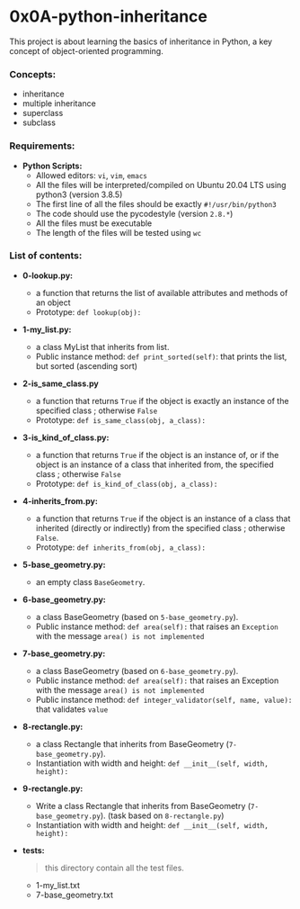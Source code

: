 # 0x0A-python-inheritance

This project is about learning the basics of inheritance in Python, a key concept of object-oriented programming.

### Concepts:
- inheritance
- multiple inheritance
- superclass
- subclass

### Requirements:
- **Python Scripts:**
  - Allowed editors: `vi`, `vim`, `emacs`
  - All the files will be interpreted/compiled on Ubuntu 20.04 LTS using python3 (version 3.8.5)
  - The first line of all the files should be exactly `#!/usr/bin/python3`
  - The code should use the pycodestyle (version `2.8.*`)
  - All the files must be executable
  - The length of the files will be tested using `wc`

### List of contents:
- **0-lookup.py:**
	- a function that returns the list of available attributes and methods of an object
	- Prototype: `def lookup(obj):`
- **1-my_list.py:**
 	- a class MyList that inherits from list.
	- Public instance method: `def print_sorted(self)`: that prints the list, but sorted (ascending sort)
- **2-is_same_class.py**
	- a function that returns `True` if the object is exactly an instance of the specified class ; otherwise `False`
	- Prototype: `def is_same_class(obj, a_class):`
- **3-is_kind_of_class.py:**
	- a function that returns `True` if the object is an instance of, or if the object is an instance of a class that inherited from, the specified class ; otherwise `False`
	- Prototype: `def is_kind_of_class(obj, a_class):`
- **4-inherits_from.py:**
	- a function that returns `True` if the object is an instance of a class that inherited (directly or indirectly) from the specified class ; otherwise `False`.
	- Prototype: `def inherits_from(obj, a_class):`
- **5-base_geometry.py:**
	- an empty class `BaseGeometry`.
- **6-base_geometry.py:**
	- a class BaseGeometry (based on `5-base_geometry.py`).
	- Public instance method: `def area(self):` that raises an `Exception` with the message `area() is not implemented`
- **7-base_geometry.py:**
	- a class BaseGeometry (based on `6-base_geometry.py`).
	- Public instance method: `def area(self):` that raises an Exception with the message `area() is not implemented`
	- Public instance method: `def integer_validator(self, name, value):` that validates `value`
- **8-rectangle.py:**
	- a class Rectangle that inherits from BaseGeometry (`7-base_geometry.py`).
	- Instantiation with width and height: `def __init__(self, width, height):`
- **9-rectangle.py:**
	- Write a class Rectangle that inherits from BaseGeometry (`7-base_geometry.py`). (task based on `8-rectangle.py`)
	- Instantiation with width and height: `def __init__(self, width, height):`

- **tests:**
    > this directory contain all the test files.
    - 1-my_list.txt
    - 7-base_geometry.txt
